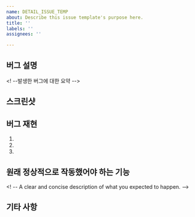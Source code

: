 ```yaml
---
name: DETAIL_ISSUE_TEMP
about: Describe this issue template's purpose here.
title: ''
labels: ''
assignees: ''

---
```


## 버그 설명
<! --발생한 버그에 대한 요약 -->

## 스크린샷
<!-- If applicable, add screenshots to help explain your problem. -->

## 버그 재현
<!-- 아래 단계를 통해 버그를 재현하여 확인할 수 있습니다. -->
1. 
2. 
3. 

<!--
1. Go to '...'
2. Click on '....'
3. Scroll down to '....'
4. See error 
-->


## 원래 정상적으로 작동했어야 하는 기능
<! -- A clear and concise description of what you expected to happen. -->

## 기타 사항
<!-- 발생한 버그에 관련한 내용을 자유롭게 씁니다. -->
